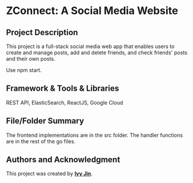 # **ZConnect: A Social Media Website**

## **Project Description**

This project is a full-stack social media web app that enables users to create and manage posts, add and delete friends, and check friends' posts and their own posts. 

Use npm start.
## **Framework & Tools & Libraries**

REST API, ElasticSearch, ReactJS, Google Cloud

## **File/Folder Summary**

The frontend implementations are in the src folder. The handler functions are in the rest of the go files.

## **Authors and Acknowledgment**

This project was created by **[Ivy Jin](https://github.com/IvyKim2023)**.

